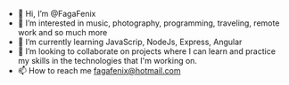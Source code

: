 - 👋 Hi, I’m @FagaFenix
- 👀 I’m interested in music, photography, programming, traveling, remote work and so much more
- 🌱 I’m currently learning JavaScrip, NodeJs, Express, Angular
- 💞️ I’m looking to collaborate on projects where I can learn and practice my skills in the technologies that I'm working on.
- 📫 How to reach me fagafenix@hotmail.com

<!---
FagaFenix/FagaFenix is a ✨ special ✨ repository because its `README.md` (this file) appears on your GitHub profile.
You can click the Preview link to take a look at your changes.
--->
